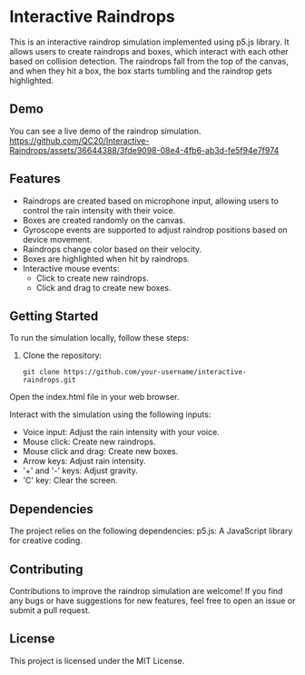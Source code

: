 # Interactive Raindrops

This is an interactive raindrop simulation implemented using p5.js library. It allows users to create raindrops and boxes, which interact with each other based on collision detection. The raindrops fall from the top of the canvas, and when they hit a box, the box starts tumbling and the raindrop gets highlighted.

## Demo

You can see a live demo of the raindrop simulation.
https://github.com/QC20/Interactive-Raindrops/assets/36644388/3fde9098-08e4-4fb6-ab3d-fe5f94e7f974

## Features

- Raindrops are created based on microphone input, allowing users to control the rain intensity with their voice.
- Boxes are created randomly on the canvas.
- Gyroscope events are supported to adjust raindrop positions based on device movement.
- Raindrops change color based on their velocity.
- Boxes are highlighted when hit by raindrops.
- Interactive mouse events:
  - Click to create new raindrops.
  - Click and drag to create new boxes.

## Getting Started

To run the simulation locally, follow these steps:

1. Clone the repository:

   ```shell
   git clone https://github.com/your-username/interactive-raindrops.git

Open the index.html file in your web browser.

Interact with the simulation using the following inputs:
- Voice input: Adjust the rain intensity with your voice.
- Mouse click: Create new raindrops.
- Mouse click and drag: Create new boxes.
- Arrow keys: Adjust rain intensity.
- '+' and '-' keys: Adjust gravity.
- 'C' key: Clear the screen.

## Dependencies
The project relies on the following dependencies:
p5.js: A JavaScript library for creative coding.

## Contributing
Contributions to improve the raindrop simulation are welcome! If you find any bugs or have suggestions for new features, feel free to open an issue or submit a pull request.

## License
This project is licensed under the MIT License.
